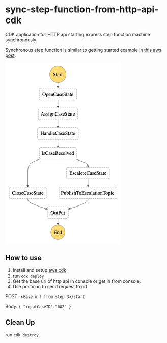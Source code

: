 # sync-step-function-from-http-api-cdk
CDK application for HTTP api starting express step function machine synchronously

Synchronous step function is similar to getting started example in [this aws post](https://aws.amazon.com/getting-started/hands-on/create-a-serverless-workflow-step-functions-lambda).

![Step function](stepfunction.png)

## How to use
1. Install and setup [aws cdk](https://docs.aws.amazon.com/cdk/latest/guide/getting_started.html)
2. run `cdk deploy`
3. Get the base url of http api in console or get in from console.
4. Use postman to send request to url

POST : `<Base url from step 3>/start`

Body: ```{
    "inputCaseID":"002"
}```

## Clean Up
run `cdk destroy`


